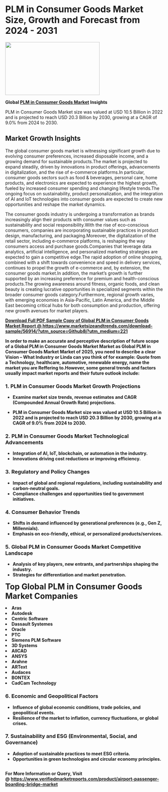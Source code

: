 <H1>PLM in Consumer Goods Market Size, Growth and Forecast from 2024 - 2031</H1><img class="aligncenter size-medium wp-image-584254" src="https://thirdeyenews.in/wp-content/uploads/2024/09/Global-Market-Research-300x168.jpeg" alt="" width="300" height="168" /><p><strong>Global&nbsp;<a href="https://www.marketsizeandtrends.com/download-sample/56914/?utm_source=Github8j?utm_medium=221">PLM in Consumer Goods Market</a> Insights</strong></p><p>PLM in Consumer Goods Market size was valued at USD 10.5 Billion in 2022 and is projected to reach USD 20.3 Billion by 2030, growing at a CAGR of 9.0% from 2024 to 2030.</p><p><h2>Market Growth Insights</h2> <p>The global consumer goods market is witnessing significant growth due to evolving consumer preferences, increased disposable income, and a growing demand for sustainable products.The market is projected to expand steadily, driven by innovations in product offerings, advancements in digitalization, and the rise of e-commerce platforms.In particular, consumer goods sectors such as food & beverages, personal care, home products, and electronics are expected to experience the highest growth, fueled by increased consumer spending and changing lifestyle trends.The ongoing focus on sustainability, product personalization, and the integration of AI and IoT technologies into consumer goods are expected to create new opportunities and reshape the market dynamics.</p> <p><strong><a href="#"></a></strong></p> <p>The consumer goods industry is undergoing a transformation as brands increasingly align their products with consumer values such as sustainability and social responsibility.With the rise of eco-conscious consumers, companies are incorporating sustainable practices in product design, manufacturing, and packaging.Moreover, the digitalization of the retail sector, including e-commerce platforms, is reshaping the way consumers access and purchase goods.Companies that leverage data analytics, artificial intelligence, and personalized marketing strategies are expected to gain a competitive edge.The rapid adoption of online shopping, combined with a shift towards convenience and speed in delivery services, continues to propel the growth of e-commerce and, by extension, the consumer goods market.In addition, the market’s growth is further supported by an increasing preference for premium and health-conscious products.The growing awareness around fitness, organic foods, and clean beauty is creating lucrative opportunities in specialized segments within the broader consumer goods category.Furthermore, regional growth varies, with emerging economies in Asia-Pacific, Latin America, and the Middle East becoming critical hubs for both consumption and production, offering new growth avenues for market players.</p> <p><strong><a href="#"></p><p><span class=""><strong>Download Full PDF Sample Copy of Global PLM in Consumer Goods Market Report</strong> @ <a href="https://www.marketsizeandtrends.com/download-sample/56914/?utm_source=Github8j?utm_medium=221" target="_blank">https://www.marketsizeandtrends.com/download-sample/56914/?utm_source=Github8j?utm_medium=221</a></span></p><p>In order to make an accurate and perceptive description of future scope of a Global&nbsp;PLM in Consumer Goods Market Market as Global&nbsp;PLM in Consumer Goods Market Market of 2025, you need to describe a clear Vision &ndash; What Industry or Linda can you think of for example: Quote from a Technology, healthcare, automotive, renewable energy, name the market you are Reffering to.However, some general trends and factors usually impact market reports and their future outlook include:</p><h3>1.&nbsp;<strong>PLM in Consumer Goods Market Growth Projections</strong></h3><ul><li>Examine market size trends, revenue estimates and CAGR (Compounded Annual Growth Rate) projections.</li><li><p>PLM in Consumer Goods Market size was valued at USD 10.5 Billion in 2022 and is projected to reach USD 20.3 Billion by 2030, growing at a CAGR of 9.0% from 2024 to 2030.</p></li></ul><h3>2.&nbsp;<strong>PLM in Consumer Goods Market Technological Advancements</strong></h3><ul><li>Integration of AI, IoT, blockchain, or automation in the industry.</li><li>Innovations driving cost reductions or improving efficiency.</li></ul><h3>3.&nbsp;<strong>Regulatory and Policy Changes</strong></h3><ul><li>Impact of global and regional regulations, including sustainability and carbon-neutral goals.</li><li>Compliance challenges and opportunities tied to government initiatives.</li></ul><h3>4.&nbsp;<strong>Consumer Behavior Trends</strong></h3><ul><li>Shifts in demand influenced by generational preferences (e.g., Gen Z, Millennials).</li><li>Emphasis on eco-friendly, ethical, or personalized products/services.</li></ul><h3>5.&nbsp;<strong>Global PLM in Consumer Goods Market Competitive Landscape</strong></h3><ul><li>Analysis of key players, new entrants, and partnerships shaping the industry.</li><li>Strategies for differentiation and market penetration.</li></ul><p data-pm-slice="1 1 []"><span style="color: inherit; font-family: inherit; font-size: 25px;">Top Global PLM in Consumer Goods Market Companies</span></p><div class="" data-test-id=""><p><li>Aras</li><li> Autodesk</li><li> Centric Software</li><li> Dassault Systemes</li><li> Oracle</li><li> PTC</li><li> Siemens PLM Software</li><li> 3D Systems</li><li> AllCAD</li><li> ANSYS</li><li> Arahne</li><li> ARText</li><li> Audaces</li><li> BONTEX</li><li> CadCam Technology</li></p></div><h3>6.&nbsp;<strong>Economic and Geopolitical Factors</strong></h3><ul><li>Influence of global economic conditions, trade policies, and geopolitical events.</li><li>Resilience of the market to inflation, currency fluctuations, or global crises.</li></ul><h3>7.&nbsp;<strong>Sustainability and ESG (Environmental, Social, and Governance)</strong></h3><ul><li>Adoption of sustainable practices to meet ESG criteria.</li><li>Opportunities in green technologies and circular economy principles.</li></ul><h2><strong style="font-size: 14px;">For More Information or Query, Visit @&nbsp;</strong><a style="background-color: #ffffff; font-size: 14px;" href="https://www.marketsizeandtrends.com/report/plm-in-consumer-goods-market/" target="_blank">https://www.verifiedmarketreports.com/product/airport-passenger-boarding-bridge-market</a></h2>